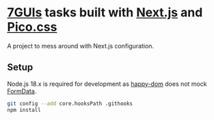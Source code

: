 # [7GUIs](https://eugenkiss.github.io/7guis/) tasks built with [Next.js](https://nextjs.org) and [Pico.css](https://picocss.com)

A project to mess around with Next.js configuration.

## Setup

Node.js 18.x is required for development as [happy-dom](https://github.com/capricorn86/happy-dom) does not mock [FormData](https://developer.mozilla.org/en-US/docs/Web/API/FormData).

```sh
git config --add core.hooksPath .githooks
npm install
```
